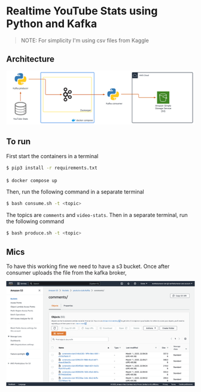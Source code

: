 # Realtime YouTube Stats using Python and Kafka

> NOTE: For simplicity I'm using csv files from Kaggle

## Architecture

![Proposed architecture](images/architecture.png)

## To run

First start the containers in a terminal

```sh
$ pip3 install -r requirements.txt

$ docker compose up
```

Then, run the following command in a separate terminal

```sh
$ bash consume.sh -t <topic>
```

The topics are `comments` and `video-stats`. Then in a separate terminal, run the following command

```sh
$ bash produce.sh -t <topic>
```

## Mics

To have this working fine we need to have a s3 bucket. Once after consumer uploads the file from the kafka broker,

![s3 bucket](images/s3.png)
